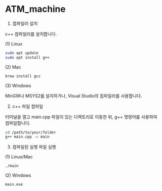 # ATM_machine

1. 컴파일러 설치

c++ 컴파일러를 설치합니다.

(1) Linux

```bash
sudo apt update
sudo apt install g++
```

(2) Mac

```bash
brew install gcc
```

(3) Windows

MinGW나 MSYS2를 설치하거나, Visual Studio의 컴파일러를 사용합니다.

2. c++ 파일 컴파일

터미널을 열고 main.cpp 파일이 있는 디렉토리로 이동한 뒤, g++ 명령어를 사용하여 컴파일합니다.

```bash
cd /path/to/your/folder
g++ main.cpp -o main
```

3. 컴파일된 실행 파일 실행

(1) Linux/Mac

```bash
./main
```

(2) Windows

```bash
main.exe
```


